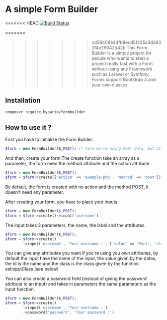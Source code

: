 # A simple Form Builder

<<<<<<< HEAD
[![Build Status](https://travis-ci.org/Hypario/FormBuilder.svg?branch=master)](https://travis-ci.org/Hypario/FormBuilder)

=======
>>>>>>> cd58406e24fb8ecd5f225a3d3933f4e29042d42b
This Form Builder is a simple project for people who wants to start a project really fast with a Form without using any Framework such as Laravel or Symfony.
Forms support Bootstrap 4 and your own classes.

## Installation

```bash
composer require hypario/formbuilder
```

## How to use it ?

First you have to initialize the Form Builder.
```php
$form = new FormBuilder($_POST); // here we're using POST data, but it can be everything that are from a form
```

And then, create your form.The create function take an array as a parameter, the form need the method attribute and the action attribute.
```php
$form = new FormBuilder($_POST);
$form = $form->create(['action' => 'exemple.php', 'method' => 'post'])
```
By default, the form is created with no action and the method POST, it doesn't need any parameter.

After creating your form, you have to place your inputs
```php
$form = new FormBuilder($_POST);
$form = $form->create()->input('username')
```
The input takes 3 parameters, the name, the label and the attributes.
```php
$form = new FormBuilder($_POST);
$form = $form->create()
        ->input('username', 'Your username :', ['value' => 'Paul', 'class' => 'form-input'])
```
You can give any attributes you want if you're using you own attributes, by default the input have the name of the input, the value given by the datas, the id is the name and the class is the class given by the function setInputClass (see below)

You can also create a password field (instead of giving the password attribute to an input) and takes in parameters the same parameters as the input function.
```php
$form = new FormBuilder($_POST);
$form = $form->create()
        ->input('username', 'Your username :')
        ->password('password', 'Your password :')
```
